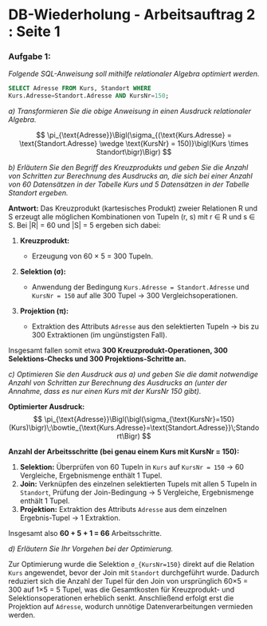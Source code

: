 # DB-Wiederholung - Arbeitsauftrag 2 : Seite 1

### Aufgabe 1:

*Folgende SQL-Anweisung soll mithilfe relationaler Algebra optimiert werden.*

```sql
SELECT Adresse FROM Kurs, Standort WHERE
Kurs.Adresse=Standort.Adresse AND KursNr=150;
```

*a) Transformieren Sie die obige Anweisung in einen Ausdruck relationaler Algebra.*

$$  
\pi_{\text{Adresse}}\Bigl(\sigma_{(\text{Kurs.Adresse} = \text{Standort.Adresse} \wedge \text{KursNr} = 150)}\bigl(Kurs \times Standort\bigr)\Bigr)  
$$

*b) Erläutern Sie den Begriff des Kreuzprodukts und geben Sie die Anzahl von Schritten zur Berechnung des Ausdrucks an, die sich bei einer Anzahl von 60 Datensätzen in der Tabelle Kurs und 5 Datensätzen in der Tabelle Standort ergeben.*

**Antwort:**
Das Kreuzprodukt (kartesisches Produkt) zweier Relationen R und S erzeugt alle möglichen Kombinationen von Tupeln (r, s) mit r ∈ R und s ∈ S. Bei |R| = 60 und |S| = 5 ergeben sich dabei:

1. **Kreuzprodukt:**  
   - Erzeugung von 60 × 5 = 300 Tupeln.

2. **Selektion (σ):**  
   - Anwendung der Bedingung `Kurs.Adresse = Standort.Adresse` und `KursNr = 150` auf alle 300 Tupel → 300 Vergleichsoperationen.

3. **Projektion (π):**  
   - Extraktion des Attributs `Adresse` aus den selektierten Tupeln → bis zu 300 Extraktionen (im ungünstigsten Fall).

Insgesamt fallen somit etwa **300 Kreuzprodukt-Operationen, 300 Selektions-Checks und 300 Projektions-Schritte an.**

*c) Optimieren Sie den Ausdruck aus a) und geben Sie die damit notwendige Anzahl von Schritten zur Berechnung des Ausdrucks an (unter der Annahme, dass es nur einen Kurs mit der KursNr 150 gibt).*

**Optimierter Ausdruck:**
$$
\pi_{\text{Adresse}}\Bigl(\bigl(\sigma_{\text{KursNr}=150}(Kurs)\bigr)\;\bowtie_{\text{Kurs.Adresse}=\text{Standort.Adresse}}\;Standort\Bigr)
$$

**Anzahl der Arbeitsschritte (bei genau einem Kurs mit KursNr = 150):**

1. **Selektion:** Überprüfen von 60 Tupeln in `Kurs` auf `KursNr = 150` → 60 Vergleiche, Ergebnismenge enthält 1 Tupel.  
2. **Join:** Verknüpfen des einzelnen selektierten Tupels mit allen 5 Tupeln in `Standort`, Prüfung der Join-Bedingung → 5 Vergleiche, Ergebnismenge enthält 1 Tupel.  
3. **Projektion:** Extraktion des Attributs `Adresse` aus dem einzelnen Ergebnis-Tupel → 1 Extraktion.  

Insgesamt also **60 + 5 + 1 = 66** Arbeitsschritte.

*d) Erläutern Sie Ihr Vorgehen bei der Optimierung.*

Zur Optimierung wurde die Selektion `σ_{KursNr=150}` direkt auf die Relation `Kurs` angewendet, bevor der Join mit `Standort` durchgeführt wurde.
Dadurch reduziert sich die Anzahl der Tupel für den Join von ursprünglich 60×5 = 300 auf 1×5 = 5 Tupel, was die Gesamtkosten für Kreuzprodukt- und Selektionsoperationen erheblich senkt.
Anschließend erfolgt erst die Projektion auf `Adresse`, wodurch unnötige Datenverarbeitungen vermieden werden.
